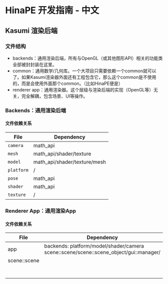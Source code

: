 # HinaPE 开发指南 - 中文

## Kasumi 渲染后端

### 文件结构

- backends：通用渲染后端，所有与OpenGL（或其他图形API）相关的功能类全部被封封装在这里。
- common：通用数学/几何库。一个大项目只需要依赖一个common就可以了。如果Kasumi渲染器外面还有工程包含它，那么这个common是不使用的，而是会使用外面那个common。（比如HinaPE便是）
- renderer app：通用渲染器。这个层级与渲染后端的实现（OpenGL等）无关，完全解耦，包含场景、UI等操作。

### Backends：通用渲染后端



#### 文件依赖关系

| File       | Dependency                   |
| ---------- | ---------------------------- |
| `camera`   | math_api                     |
| `mesh`     | math_api/shader/texture      |
| `model`    | math_api/shader/texture/mesh |
| `platform` | /                            |
| `pose`     | math_api                     |
| `shader`   | math_api                     |
| `texture`  | /                            |



### Renderer App：通用渲染App

#### 文件依赖关系

| File         | Dependency                                                   |
| ------------ | ------------------------------------------------------------ |
| app          | backends: platform/model/shader/camera<br />scene::scene/scene::scene_object/gui::manager/ |
| scene::scene |                                                              |
|              |                                                              |
|              |                                                              |
|              |                                                              |
|              |                                                              |
|              |                                                              |
|              |                                                              |
|              |                                                              |

